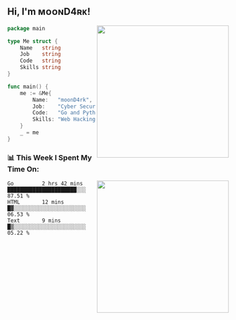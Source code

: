 <h2> Hi, I'm ᴍᴏᴏɴD4ʀᴋ!</h2>
<img align='right' src="https://github-readme-stats.vercel.app/api?username=moond4rk&show_icons=true&theme=radical" width="300">


```go
package main

type Me struct {
	Name   string
	Job    string
	Code   string
	Skills string
}

func main() {
	me := &Me{
		Name:   "moonD4rk",
		Job:    "Cyber Security Engineer",
		Code:   "Go and Python and Others",
		Skills: "Web Hacking ^o^",
	}
	_ = me
}
```



<h3>📊 This Week I Spent My Time On:</h3>
<img align='right' src="https://spotify-github-profile.vercel.app/api/view?uid=dayjackson56081&cover_image=true&theme=novatorem" width="300">

<!--START_SECTION:waka-->
```text
Go         2 hrs 42 mins   ██████████████████████░░░   87.51 % 
HTML       12 mins         █▓░░░░░░░░░░░░░░░░░░░░░░░   06.53 % 
Text       9 mins          █▒░░░░░░░░░░░░░░░░░░░░░░░   05.22 % 
```
<!--END_SECTION:waka-->

